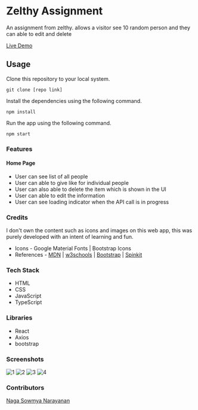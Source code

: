 # Zelthy Assignment 

An assignment from zelthy. allows a visitor see 10 random person and they can able to edit and delete

 [Live Demo](https://serene-cray-a3cd42.netlify.app/)

## Usage


 Clone this repository to your local system.

```
git clone [repo link]
```


 Install the dependencies using the following command.

```
npm install
```


 Run the app using the following command.

```
npm start
```



### Features

#### Home Page

- User can see list of all people
- User can able to give like for individual people
- User can also able to delete the item which is shown in the UI
- User can able to edit the information 
- User can see loading indicator when the API call is in progress
### Credits

I don't own the content such as icons and images on this web app, this was purely developed with an intent of learning and fun.

- Icons - Google Material Fonts | Bootstrap Icons
- References - [MDN](https://developer.mozilla.org/en-US/) | [w3schools](https://www.w3schools.com/) | [Bootstrap](https://getbootstrap.com/) | [Spinkit](https://tobiasahlin.com/spinkit/)



### Tech Stack

- HTML
- CSS
- JavaScript
- TypeScript


### Libraries

- React
- Axios
- bootstrap



### Screenshots

![1](https://user-images.githubusercontent.com/51481112/128302007-f1c7d957-6b1d-4cf9-aa64-a0b16e482c9d.jpg)
![2](https://user-images.githubusercontent.com/51481112/128302024-c902b035-b30a-4944-8397-f7ea560a26da.jpg)
![3](https://user-images.githubusercontent.com/51481112/128302031-b2cb12b7-9625-428f-905f-3e342d33da5b.jpg)
![4](https://user-images.githubusercontent.com/51481112/128302046-534464eb-e9f7-4659-8cb8-38b6295447a1.jpg)




### Contributors

 [Naga Sowmya Narayanan](https://naga12031998.github.io/)
